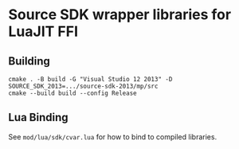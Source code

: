# Source SDK wrapper libraries for LuaJIT FFI

## Building

```
cmake . -B build -G "Visual Studio 12 2013" -D SOURCE_SDK_2013=.../source-sdk-2013/mp/src
cmake --build build --config Release
```

## Lua Binding

See `mod/lua/sdk/cvar.lua` for how to bind to compiled libraries.
